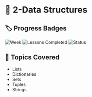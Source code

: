 # 🧩 2-Data Structures

## 🏷️ Progress Badges

![Week](https://img.shields.io/badge/Week-2%20Data%20Structures-blue)
![Lessons Completed](https://img.shields.io/badge/Exercises-9%2F9-yellow)
![Status](https://img.shields.io/badge/Status-Complete-success)

## 📝 Topics Covered
- Lists
- Dictionaries
- Sets
- Tuples
- Strings

